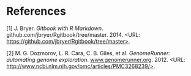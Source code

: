# References



[1] J. Bryer. _Gitbook with R Markdown_.
github.com/jbryer/Rgitbook/tree/master. 2014. <URL:
https://github.com/jbryer/Rgitbook/tree/master>.

[2] M. G. Dozmorov, L. R. Cara, C. B. Giles, et al. _GenomeRunner:
automating genome exploration_. www.genomerunner.org. 2012. <URL:
http://www.ncbi.nlm.nih.gov/pmc/articles/PMC3268239/>.
